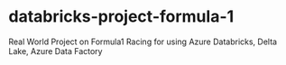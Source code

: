 # databricks-project-formula-1
Real World Project on Formula1 Racing for using Azure Databricks, Delta Lake, Azure Data Factory
